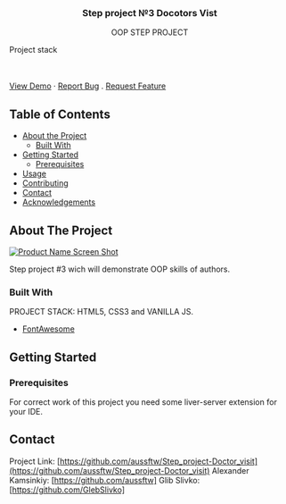 <!-- # Step Project #003 - Doctor_visit
Project Stack: HTML, CSS and Vanilla JS
Developers:
Alexander Kaminskiy, Glib Slivko -->

<!--
*** Thanks for checking out this README Template. If you have a suggestion that would
*** make this better please fork the repo and create a pull request or simple open
*** an issue with the tag "enhancement".
*** Thanks again! Now go create something AMAZING! :D
-->

<!-- PROJECT SHIELDS -->

<!-- [![Build Status][build-shield]]()
[![Contributors][contributors-shield]]()
[![MIT License][license-shield]][license-url]
[![LinkedIn][linkedin-shield]][linkedin-url] -->

<!-- PROJECT LOGO -->
<br />
<p align="center">
  <!-- <a href="https://github.com/othneildrew/Best-README-Template">
    <img src="logo.png" alt="Logo" width="80" height="80">
  </a> -->

  <h3 align="center">Step project №3 Docotors Vist</h3>

  <p align="center">
    OOP STEP PROJECT
    <br />
    <p>Project stack</p>
    <br />
    <br />
    <a href="#">View Demo</a>
    ·
    <a href="https://github.com/aussftw/Step_project-Doctor_visit/issues">Report Bug</a>
    .
    <a href="https://github.com/aussftw/Step_project-Doctor_visit/issues">Request Feature</a>
  </p>
</p>

<!-- TABLE OF CONTENTS -->

## Table of Contents

- [About the Project](#about-the-project)
  - [Built With](#built-with)
- [Getting Started](#getting-started)
  - [Prerequisites](#prerequisites)
    <!-- - [Installation](#installation) -->
- [Usage](#usage)
- [Contributing](#contributing)
- [Contact](#contact)
- [Acknowledgements](#acknowledgements)

<!-- ABOUT THE PROJECT -->

## About The Project

[![Product Name Screen Shot][product-screenshot]](https://example.com)

Step project #3 wich will demonstrate OOP skills of authors.

### Built With

PROJECT STACK: HTML5, CSS3 and VANILLA JS.

- [FontAwesome](https://fontawesome.com/)

<!-- GETTING STARTED -->

## Getting Started

### Prerequisites

For correct work of this project you need some liver-server extension for your IDE.

<!-- ## Usage

Use this space to show useful examples of how a project can be used. Additional screenshots, code examples and demos work well in this space. You may also link to more resources.

_For more examples, please refer to the [Documentation](https://example.com)_ -->

<!-- CONTACT -->

## Contact

Project Link: [https://github.com/aussftw/Step_project-Doctor_visit](https://github.com/aussftw/Step_project-Doctor_visit)
Alexander Kamsinkiy: [https://github.com/aussftw]
Glib Slivko: [https://github.com/GlebSlivko]

<!-- ACKNOWLEDGEMENTS -->

<!-- ## Acknowledgements

- [GitHub Emoji Cheat Sheet](https://www.webpagefx.com/tools/emoji-cheat-sheet)
- [Img Shields](https://shields.io)
- [Choose an Open Source License](https://choosealicense.com)
- [GitHub Pages](https://pages.github.com)
- [Animate.css](https://daneden.github.io/animate.css)
- [Loaders.css](https://connoratherton.com/loaders)
- [Slick Carousel](https://kenwheeler.github.io/slick)
- [Smooth Scroll](https://github.com/cferdinandi/smooth-scroll)
- [Sticky Kit](http://leafo.net/sticky-kit)
- [JVectorMap](http://jvectormap.com)
- [Font Awesome](https://fontawesome.com) -->

<!-- MARKDOWN LINKS & IMAGES -->

[build-shield]: https://img.shields.io/badge/build-passing-brightgreen.svg?style=flat-square
[contributors-shield]: https://img.shields.io/badge/contributors-1-orange.svg?style=flat-square
[license-shield]: https://img.shields.io/badge/license-MIT-blue.svg?style=flat-square
[license-url]: https://choosealicense.com/licenses/mit
[linkedin-shield]: https://img.shields.io/badge/-LinkedIn-black.svg?style=flat-square&logo=linkedin&colorB=555
[linkedin-url]: https://linkedin.com/in/othneildrew
[product-screenshot]: https://raw.githubusercontent.com/othneildrew/Best-README-Template/master/screenshot.png
